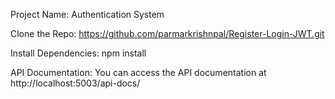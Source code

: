 Project Name: Authentication System

Clone the Repo: https://github.com/parmarkrishnpal/Register-Login-JWT.git

Install Dependencies: npm install

API Documentation: You can access the API documentation at http://localhost:5003/api-docs/
